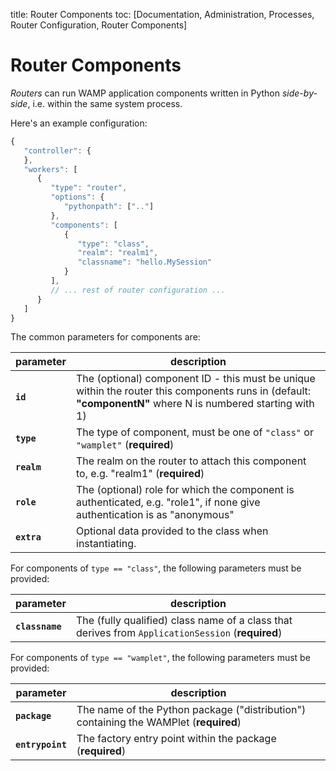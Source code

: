 title: Router Components
toc: [Documentation, Administration, Processes, Router Configuration, Router Components]

# Router Components

*Routers* can run WAMP application components written in Python *side-by-side*, i.e. within the same system process.

Here's an example configuration:

```javascript
{
   "controller": {
   },
   "workers": [
      {
         "type": "router",
         "options": {
            "pythonpath": [".."]
         },
         "components": [
            {
               "type": "class",
               "realm": "realm1",
               "classname": "hello.MySession"
            }
         ],
         // ... rest of router configuration ...
      }
   ]
}
```

The common parameters for components are:

parameter | description
---|---
**`id`** | The (optional) component ID - this must be unique within the router this components runs in (default: **"componentN"** where N is numbered starting with 1)
**`type`** | The type of component, must be one of `"class"` or `"wamplet"` (**required**)
**`realm`** | The realm on the router to attach this component to, e.g. "realm1" (**required**)
**`role`** | The (optional) role for which the component is authenticated, e.g. "role1", if none give authentication is as "anonymous"
**`extra`** | Optional data provided to the class when instantiating.

For components of `type == "class"`, the following parameters must be provided:

parameter | description
---|---
**`classname`** | The (fully qualified) class name of a class that derives from `ApplicationSession` (**required**)


For components of `type == "wamplet"`, the following parameters must be provided:

parameter | description
---|---
**`package`** | The name of the Python package ("distribution") containing the WAMPlet (**required**)
**`entrypoint`** | The factory entry point within the package (**required**)
